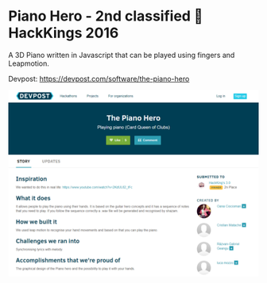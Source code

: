 # Piano Hero - 2nd classified 🥈 HackKings 2016

A 3D Piano written in Javascript that can be played using fingers and Leapmotion.

Devpost: https://devpost.com/software/the-piano-hero 

![screenshot](devpost.png)
